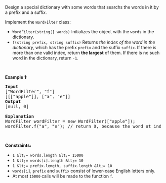 Design a special dictionary with some words that searchs the words in it by a prefix and a suffix.

Implement the `` WordFilter `` class:

*   `` WordFilter(string[] words) `` Initializes the object with the `` words `` in the dictionary.
*   `` f(string prefix, string suffix) `` Returns _the index of the word in the dictionary,_ which has the prefix `` prefix `` and the suffix `` suffix ``. If there is more than one valid index, return __the largest__ of them. If there is no such word in the dictionary, return `` -1 ``.

&nbsp;

__Example 1:__

<pre>
<strong>Input</strong>
["WordFilter", "f"]
[[["apple"]], ["a", "e"]]
<strong>Output</strong>
[null, 0]

<strong>Explanation</strong>
WordFilter wordFilter = new WordFilter(["apple"]);
wordFilter.f("a", "e"); // return 0, because the word at index 0 has prefix = "a" and suffix = 'e".
</pre>

&nbsp;

__Constraints:__

*   `` 1 &lt;= words.length &lt;= 15000 ``
*   `` 1 &lt;= words[i].length &lt;= 10 ``
*   `` 1 &lt;= prefix.length, suffix.length &lt;= 10 ``
*   `` words[i] ``, `` prefix `` and `` suffix `` consist of lower-case English letters only.
*   At most `` 15000 `` calls will be made to the function `` f ``.